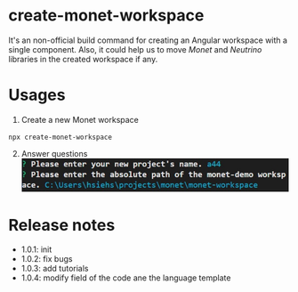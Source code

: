 # create-monet-workspace
It's an non-official build command for creating an Angular workspace with a single component. Also, it could help us to move *Monet* and *Neutrino* libraries in the created workspace if any.

# Usages
1. Create a new Monet workspace

```
npx create-monet-workspace
```

2. Answer questions
![image](https://raw.githubusercontent.com/JenHsuan/create-monet-workspace/master/tutorials/screenshot1.jpg)

# Release notes
* 1.0.1: init
* 1.0.2: fix bugs
* 1.0.3: add tutorials 
* 1.0.4: modify field of the code ane the language template 